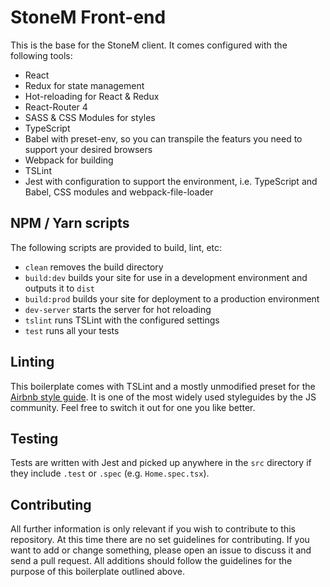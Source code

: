 # StoneM Front-end

This is the base for the StoneM client. It comes configured with the following tools:

- React
- Redux for state management
- Hot-reloading for React & Redux
- React-Router 4
- SASS & CSS Modules for styles
- TypeScript
- Babel with preset-env, so you can transpile the featurs you need to support your desired browsers
- Webpack for building
- TSLint
- Jest with configuration to support the environment, i.e. TypeScript and Babel, CSS modules and webpack-file-loader

## NPM / Yarn scripts

The following scripts are provided to build, lint, etc:

- `clean` removes the build directory
- `build:dev` builds your site for use in a development environment and outputs it to `dist`
- `build:prod` builds your site for deployment to a production environment
- `dev-server` starts the server for hot reloading
- `tslint` runs TSLint with the configured settings
- `test` runs all your tests

## Linting

This boilerplate comes with TSLint and a mostly unmodified preset for the [Airbnb style guide](https://github.com/airbnb/javascript/).
It is one of the most widely used styleguides by the JS community.
Feel free to switch it out for one you like better.

## Testing

Tests are written with Jest and picked up anywhere in the `src` directory if they include `.test` or `.spec` (e.g. `Home.spec.tsx`).

## Contributing

All further information is only relevant if you wish to contribute to this repository.
At this time there are no set guidelines for contributing.
If you want to add or change something, please open an issue to discuss it and send a pull request.
All additions should follow the guidelines for the purpose of this boilerplate outlined above.
